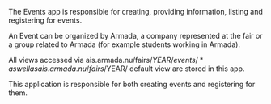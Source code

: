 The Events app is responsible for creating, providing information, listing and registering for events.

An Event can be organized by Armada, a company represented at the fair or a group related to Armada (for example students working in Armada).

All views accessed via ais.armada.nu/fairs/$YEAR/events/* as well as ais.armada.nu/fairs/$YEAR/ default view are stored in this app.

This application is responsible for both creating events and registering for them.
